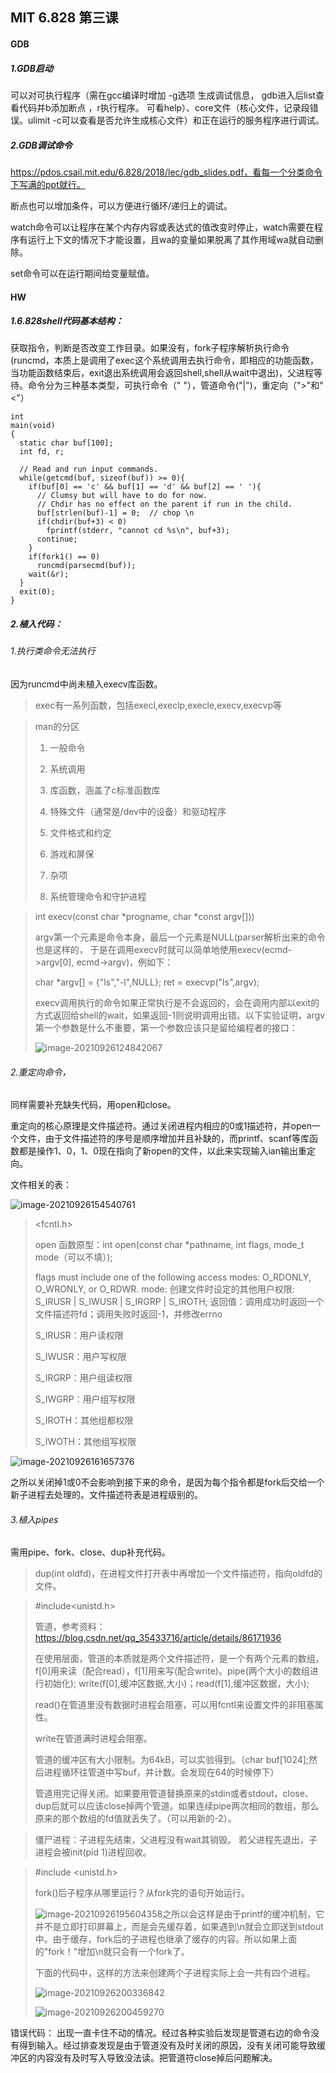 ## MIT 6.828 第三课

#### GDB

##### 1.GDB启动

可以对可执行程序（需在gcc编译时增加 -g选项 生成调试信息， gdb进入后list查看代码并b添加断点 ，r执行程序。 可看help）、core文件（核心文件，记录段错误。ulimit -c可以查看是否允许生成核心文件）和正在运行的服务程序进行调试。

##### 2.GDB调试命令

https://pdos.csail.mit.edu/6.828/2018/lec/gdb_slides.pdf，看每一个分类命令下写满的ppt就行。

断点也可以增加条件，可以方便进行循环/递归上的调试。

watch命令可以让程序在某个内存内容或表达式的值改变时停止，watch需要在程序有运行上下文的情况下才能设置，且wa的变量如果脱离了其作用域wa就自动删除。

set命令可以在运行期间给变量赋值。

#### HW

##### 1.6.828shell代码基本结构：

获取指令，判断是否改变工作目录。如果没有，fork子程序解析执行命令(runcmd，本质上是调用了exec这个系统调用去执行命令，即相应的功能函数，当功能函数结束后，exit退出系统调用会返回shell,shell从wait中退出)，父进程等待。命令分为三种基本类型，可执行命令（" "），管道命令("|")，重定向（">"和"<"）

```
int
main(void)
{
  static char buf[100];
  int fd, r;

  // Read and run input commands.
  while(getcmd(buf, sizeof(buf)) >= 0){
    if(buf[0] == 'c' && buf[1] == 'd' && buf[2] == ' '){
      // Clumsy but will have to do for now.
      // Chdir has no effect on the parent if run in the child.
      buf[strlen(buf)-1] = 0;  // chop \n
      if(chdir(buf+3) < 0)
        fprintf(stderr, "cannot cd %s\n", buf+3);
      continue;
    }
    if(fork1() == 0)
      runcmd(parsecmd(buf));
    wait(&r);
  }
  exit(0);
}
```

##### 2.植入代码：

###### 1.执行类命令无法执行

因为runcmd中尚未植入execv库函数。

> exec有一系列函数，包括execl,execlp,execle,execv,execvp等

> man的分区
>
> 1. 一般命令
>
> 2. 系统调用
>
> 3. 库函数，涵盖了c标准函数库
>
> 4. 特殊文件（通常是/dev中的设备）和驱动程序
>
> 5. 文件格式和约定
>
> 6. 游戏和屏保
>
> 7. 杂项
>
> 8. 系统管理命令和守护进程

> int execv(const char *progname, char *const argv[]))
>
> argv第一个元素是命令本身，最后一个元素是NULL(parser解析出来的命令也是这样的， 于是在调用execv时就可以简单地使用execv(ecmd->argv[0], ecmd->argv)，例如下：
>
>   char *argv[] = {"ls","-l",NULL};
>   ret = execvp("ls",argv);
>
> execv调用执行的命令如果正常执行是不会返回的，会在调用内部以exit的方式返回给shell的wait，如果返回-1则说明调用出错。以下实验证明，argv第一个参数是什么不重要，第一个参数应该只是留给编程者的接口：
>
> ![image-20210926124842067](C:\Users\95395\AppData\Roaming\Typora\typora-user-images\image-20210926124842067.png)

###### 2.重定向命令，

同样需要补充缺失代码，用open和close。

重定向的核心原理是文件描述符。通过关闭进程内相应的0或1描述符，并open一个文件，由于文件描述符的序号是顺序增加并且补缺的，而printf、scanf等库函数都是操作1、0，1、0现在指向了新open的文件，以此来实现输入ian输出重定向。

文件相关的表：

![image-20210926154540761](C:\Users\95395\AppData\Roaming\Typora\typora-user-images\image-20210926154540761.png)

> <fcntl.h>
>
> open 函数原型：int open(const char *pathname, int flags, mode_t mode（可以不填）);
>
> flags must include one of the following access modes: O_RDONLY, O_WRONLY, or O_RDWR.
> mode: 创建文件时设定的其他用户权限: S_IRUSR | S_IWUSR | S_IRGRP | S_IROTH;
> 返回值：调用成功时返回一个文件描述符fd；调用失败时返回-1，并修改errno
>
> S_IRUSR：用户读权限
>
> S_IWUSR：用户写权限
>
> S_IRGRP：用户组读权限
>
> S_IWGRP：用户组写权限
>
> S_IROTH：其他组都权限
>
> S_IWOTH：其他组写权限

![image-20210926161657376](C:\Users\95395\AppData\Roaming\Typora\typora-user-images\image-20210926161657376.png)

之所以关闭掉1或0不会影响到接下来的命令，是因为每个指令都是fork后交给一个新子进程去处理的。文件描述符表是进程级别的。

###### 3.植入pipes

需用pipe、fork、close、dup补充代码。

> dup(int oldfd)，在进程文件打开表中再增加一个文件描述符，指向oldfd的文件。

> \#include<unistd.h>
>
> 管道，参考资料：https://blog.csdn.net/qq_35433716/article/details/86171936
>
> 在使用层面，管道的本质就是两个文件描述符，是一个有两个元素的数组，f[0]用来读（配合read），f[1]用来写(配合write)。pipe(两个大小的数组进行初始化); write(f[0],缓冲区数据,大小)；read(f[1],缓冲区数据，大小);
>
> read()在管道里没有数据时进程会阻塞，可以用fcntl来设置文件的非阻塞属性。
>
> write在管道满时进程会阻塞。
>
> 管道的缓冲区有大小限制。为64kB，可以实验得到。（char buf[1024];然后进程循环往管道中写buf，并计数。会发现在64的时候停下）
>
> 管道用完记得关闭。如果要用管道替换原来的stdin或者stdout，close、dup后就可以应该close掉两个管道。如果连续pipe两次相同的数组，那么原来的那个数组的fd值就丢失了。（可以用新的-2）。

> 僵尸进程：子进程先结束，父进程没有wait其销毁。 若父进程先退出，子进程会被init(pid 1)进程回收。

> \#include <unistd.h>
>
> fork()后子程序从哪里运行？从fork完的语句开始运行。
>
> ![image-20210926195604358](C:\Users\95395\AppData\Roaming\Typora\typora-user-images\image-20210926195604358.png)之所以会这样是由于printf的缓冲机制，它并不是立即打印屏幕上，而是会先缓存着，如果遇到\n就会立即送到stdout中。由于缓存，fork后的子进程也继承了缓存的内容。所以如果上面的"fork！"增加\n就只会有一个fork了。
>
> 下面的代码中，这样的方法来创建两个子进程实际上会一共有四个进程。
>
> ![image-20210926200336842](C:\Users\95395\AppData\Roaming\Typora\typora-user-images\image-20210926200336842.png)
>
> ![image-20210926200459270](C:\Users\95395\AppData\Roaming\Typora\typora-user-images\image-20210926200459270.png)



错误代码： 出现一直卡住不动的情况。经过各种实验后发现是管道右边的命令没有得到输入。经过排查发现是由于管道没有及时关闭的原因，没有关闭可能导致缓冲区的内容没有及时写入导致没法读。把管道符close掉后问题解决。
